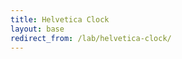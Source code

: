 ```yaml
---
title: Helvetica Clock
layout: base
redirect_from: /lab/helvetica-clock/
---
```

<div class="lab">
    <div id="helvetica">
</div>